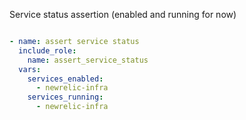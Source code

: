 Service status assertion (enabled and running for now)

```yaml

- name: assert service status
  include_role:
    name: assert_service_status
  vars:
    services_enabled:
      - newrelic-infra
    services_running:
      - newrelic-infra
```
